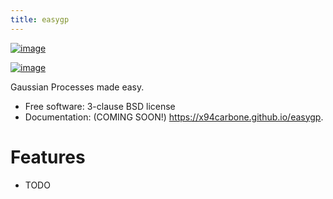 ```yaml
---
title: easygp
---
```


[![image](https://img.shields.io/travis/x94carbone/easygp.svg)](https://travis-ci.org/x94carbone/easygp)

[![image](https://img.shields.io/pypi/v/easygp.svg)](https://pypi.python.org/pypi/easygp)

Gaussian Processes made easy.

-   Free software: 3-clause BSD license
-   Documentation: (COMING SOON!) <https://x94carbone.github.io/easygp>.

# Features

-   TODO
